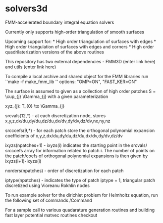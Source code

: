 # solvers3d

FMM-accelerated boundary integral equation solvers


Currently only supports high-order triangulation of smooth surfaces

Upcoming support for: 
    *  High order triangulation of surfaces with edges
    *  High order triangulation of surfaces with edges and corners
    *  High order quadrilaterization versions of the above routines 


This repository has two external dependencies - FMM3D (enter link here)
and utils (enter link here)

To compile a local archive and shared object for the FMM libraries
run ``make -f make_fmm_lib <options>''  options: "OMP=ON", "FAST_KER=ON"


The surface is assumed to given as a collection of high order
patches S = \cup_{j} \Gamma_{j} with a given parameterization

xyz_{j}: T_{0} \to \Gamma_{j}

srcvals(12,*) - at each discretization node, stores
  x,y,z,dx/du,dy/du,dz/du,dx/dv,dy/dv,dz/dv,nx,ny,nz

srccoefs(9,*) - for each patch store the orthogonal polynomial expansion
   coefficients of x,y,z,dx/du,dy/du,dz/du,dx/dv,dy/dv,dz/dv

ixyzs(npatches+1) - ixyzs(i) indicates the starting point in the srcvals/
srccoefs array for information related to patch i. The number of 
points on the patch/coefs of orthogonal polynomial expansions is 
then given by ixyzs(i+1)-ixyzs(i)


norders(npatches) - order of discretization for each patch

iptype(npatches) - indicates the type of patch
   iptype = 1, triangular patch discretized using Vioreanu Rokhlin nodes


To run example solver for the dirichlet problem for Helmholtz equation,
run the following set of commands
<Enter file name>/Command

For a sample call to various quadarature generation routines and building
fast layer potential matvec routines checkout 

<Enter file name>
  
